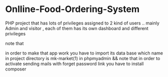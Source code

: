 # Onlline-Food-Ordering-System
PHP project that has lots of privileges assigned to 2 kind of users .. mainly Admin and visitor , each of them has its own dashboard and different privileges


note that

in order to make that app work you have to import its data base which name in project directory is mk-market(1) in phpmyadmin && 
 note that in order to activate sending mails with forget password link you have to install composer 
